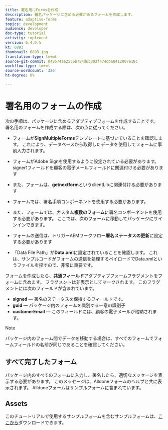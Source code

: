 ```yaml
---
title: 署名用にFormsを作成
description: 署名パッケージに含める必要があるフォームを作成します。
feature: adaptive-forms
topics: development
audience: developer
doc-type: tutorial
activity: implement
version: 6.4,6.5
kt: 6893
thumbnail: 6893.jpg
translation-type: tm+mt
source-git-commit: 049574ab2536b784d6b303f474dba0412007e18c
workflow-type: tm+mt
source-wordcount: '326'
ht-degree: 0%

---
```



# 署名用のフォームの作成

次の手順は、パッケージに含めるアダプティブフォームを作成することです。 署名用のフォームを作成する際は、次の点に従ってください。

* フォームが&#x200B;**SignMultipleForms**&#x200B;テンプレートに基づいていることを確認します。 これにより、データベースから取得したデータを使用してフォームに事前入力されます。

* フォームがAdobe Signを使用するように設定されている必要があります。signer1フィールドを顧客の電子メールフィールドに関連付ける必要があります
* また、フォームは、**getnextform**&#x200B;というclientLibに関連付ける必要があります
* フォームでは、署名手順コンポーネントを使用する必要があります。
* また、フォームでは、カスタム&#x200B;**複数のフォーム**&#x200B;に署名コンポーネントを使用する必要があります。 ここでは、次のフォームに移動してパッケージにサインインできます。
* フォームの送信は、トリガーAEMワークフロー&#x200B;**署名ステータスの更新**&#x200B;に設定する必要があります
* 「Data File Path」が&#x200B;**Data.xml**&#x200B;に設定されていることを確認します。 これは、サンプルコードがフォームの送信を処理するペイロードでData.xmlというファイルを探すので、非常に重要です。

フォームを作成したら、**共通フィールド**&#x200B;アダプティブフォームフラグメントをフォームに含めます。 フラグメントは非表示としてマークされます。 このフラグメントには次のフィールドが含まれています。

* **signed**  — 署名のステータスを保持するフィールドです。
* **guid**  — パッケージ内のフォームを識別する一意の識別子
* **customerEmail**  — このフィールドには、顧客の電子メールが格納されます。



>[!NOTE]
>パッケージ内のフォーム間でデータを移動する場合は、すべてのフォームでフォームフィールドの名前が同じであることを確認してください。

## すべて完了したフォーム

パッケージ内のすべてのフォームに入力し、署名したら、適切なメッセージを表示する必要があります。 このメッセージは、Alldoneフォームのヘルプと共に表示されます。 Alldoneフォームはサンプルフォームに含まれています。

## Assets

このチュートリアルで使用するサンプルフォームを含むサンプルフォームは、[ここから](assets/forms-for-signing.zip)ダウンロードできます。
